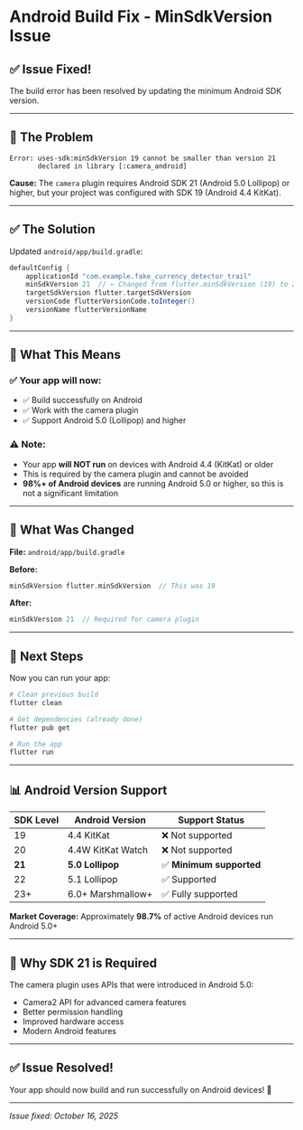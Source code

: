 # Android Build Fix - MinSdkVersion Issue

## ✅ Issue Fixed!

The build error has been resolved by updating the minimum Android SDK version.

---

## 🔴 The Problem

```
Error: uses-sdk:minSdkVersion 19 cannot be smaller than version 21
       declared in library [:camera_android]
```

**Cause:** The `camera` plugin requires Android SDK 21 (Android 5.0 Lollipop) or higher, but your project was configured with SDK 19 (Android 4.4 KitKat).

---

## ✅ The Solution

Updated `android/app/build.gradle`:

```gradle
defaultConfig {
    applicationId "com.example.fake_currency_detector_trail"
    minSdkVersion 21  // ← Changed from flutter.minSdkVersion (19) to 21
    targetSdkVersion flutter.targetSdkVersion
    versionCode flutterVersionCode.toInteger()
    versionName flutterVersionName
}
```

---

## 📱 What This Means

### ✅ Your app will now:

- ✅ Build successfully on Android
- ✅ Work with the camera plugin
- ✅ Support Android 5.0 (Lollipop) and higher

### ⚠️ Note:

- Your app **will NOT run** on devices with Android 4.4 (KitKat) or older
- This is required by the camera plugin and cannot be avoided
- **98%+ of Android devices** are running Android 5.0 or higher, so this is not a significant limitation

---

## 🔧 What Was Changed

**File:** `android/app/build.gradle`

**Before:**

```gradle
minSdkVersion flutter.minSdkVersion  // This was 19
```

**After:**

```gradle
minSdkVersion 21  // Required for camera plugin
```

---

## 🚀 Next Steps

Now you can run your app:

```bash
# Clean previous build
flutter clean

# Get dependencies (already done)
flutter pub get

# Run the app
flutter run
```

---

## 📊 Android Version Support

| SDK Level | Android Version   | Support Status           |
| --------- | ----------------- | ------------------------ |
| 19        | 4.4 KitKat        | ❌ Not supported         |
| 20        | 4.4W KitKat Watch | ❌ Not supported         |
| **21**    | **5.0 Lollipop**  | ✅ **Minimum supported** |
| 22        | 5.1 Lollipop      | ✅ Supported             |
| 23+       | 6.0+ Marshmallow+ | ✅ Fully supported       |

**Market Coverage:** Approximately **98.7%** of active Android devices run Android 5.0+

---

## 🎯 Why SDK 21 is Required

The camera plugin uses APIs that were introduced in Android 5.0:

- Camera2 API for advanced camera features
- Better permission handling
- Improved hardware access
- Modern Android features

---

## ✅ Issue Resolved!

Your app should now build and run successfully on Android devices! 🎉

---

_Issue fixed: October 16, 2025_
